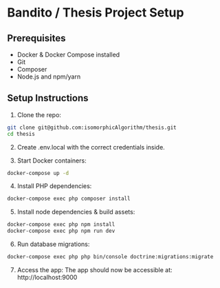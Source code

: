 # Bandito / Thesis Project Setup

## Prerequisites

- Docker & Docker Compose installed
- Git
- Composer
- Node.js and npm/yarn

## Setup Instructions

1. Clone the repo:
```bash
git clone git@github.com:isomorphicAlgorithm/thesis.git
cd thesis
```

2. Create .env.local with the correct credentials inside.

3. Start Docker containers:
```bash
docker-compose up -d
```

4. Install PHP dependencies:
```bash
docker-compose exec php composer install
```

5. Install node dependencies & build assets:
```bash
docker-compose exec php npm install
docker-compose exec php npm run dev
```

6. Run database migrations:
```bash
docker-compose exec php php bin/console doctrine:migrations:migrate
```

7. Access the app:
The app should now be accessible at: http://localhost:9000
